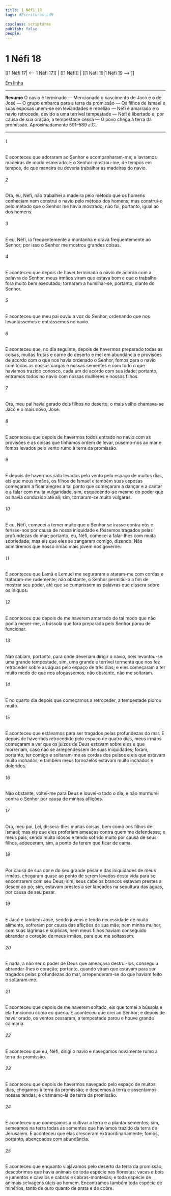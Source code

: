 ```yaml
---
title: 1 Néfi 18
tags: #Escrituras\LdM

cssclass: scriptures
publish: false
people:
---
```


# 1 Néfi 18
[[1 Néfi 17| <-- 1 Néfi 17]] | [[1 Néfi]] | [[1 Néfi 19|1 Néfi 19 --> ]]

[Em linha](https://churchofjesuschrist.org/study/scriptures/bofm/1-ne/18?lang=por)

---
__Resumo__
O navio é terminado — Mencionado o nascimento de Jacó e o de José — O grupo embarca para a terra da promissão — Os filhos de Ismael e suas esposas unem-se em leviandades e rebelião — Néfi é amarrado e o navio retrocede, devido a uma terrível tempestade — Néfi é libertado e, por causa de sua oração, a tempestade cessa — O povo chega à terra da promissão. Aproximadamente 591–589 a.C.

---
###### 1 
E aconteceu que adoraram ao Senhor e acompanharam-me; e lavramos madeiras de modo esmerado. E o Senhor mostrou-me, de tempos em tempos, de que maneira eu deveria trabalhar as madeiras do navio.

###### 2 
Ora, eu, Néfi, não trabalhei a madeira pelo método que os homens conheciam nem construí o navio pelo método dos homens; mas construí-o pelo método que o Senhor me havia mostrado; não foi, portanto, igual ao dos homens.

###### 3 
E eu, Néfi, ia frequentemente à montanha e orava frequentemente ao Senhor; por isso o Senhor me mostrou grandes coisas.

###### 4 
E aconteceu que depois de haver terminado o navio de acordo com a palavra do Senhor, meus irmãos viram que estava bom e que o trabalho fora muito bem executado; tornaram a humilhar-se, portanto, diante do Senhor.

###### 5 
E aconteceu que meu pai ouviu a voz do Senhor, ordenando que nos levantássemos e entrássemos no navio.

###### 6 
E aconteceu que, no dia seguinte, depois de havermos preparado todas as coisas, muitas frutas e carne do deserto e mel em abundância e provisões de acordo com o que nos havia ordenado o Senhor, fomos para o navio com todas as nossas cargas e nossas sementes e com tudo o que havíamos trazido conosco, cada um de acordo com sua idade; portanto, entramos todos no navio com nossas mulheres e nossos filhos.

###### 7 
Ora, meu pai havia gerado dois filhos no deserto; o mais velho chamava-se Jacó e o mais novo, José.

###### 8 
E aconteceu que depois de havermos todos entrado no navio com as provisões e as coisas que tínhamos ordem de levar, pusemo-nos ao mar e fomos levados pelo vento rumo à terra da promissão.

###### 9 
E depois de havermos sido levados pelo vento pelo espaço de muitos dias, eis que meus irmãos, os filhos de Ismael e também suas esposas começaram a ficar alegres a tal ponto que começaram a dançar e a cantar e a falar com muita vulgaridade, sim, esquecendo-se mesmo do poder que os havia conduzido até ali; sim, tornaram-se muito vulgares.

###### 10 
E eu, Néfi, comecei a temer muito que o Senhor se irasse contra nós e ferisse-nos por causa de nossa iniquidade e fôssemos tragados pelas profundezas do mar; portanto, eu, Néfi, comecei a falar-lhes com muita sobriedade; mas eis que eles se zangaram comigo, dizendo: Não admitiremos que nosso irmão mais jovem nos governe.

###### 11 
E aconteceu que Lamã e Lemuel me seguraram e ataram-me com cordas e trataram-me rudemente; não obstante, o Senhor permitiu-o a fim de mostrar seu poder, até que se cumprissem as palavras que dissera sobre os iníquos.

###### 12 
E aconteceu que depois de me haverem amarrado de tal modo que não podia mexer-me, a bússola que fora preparada pelo Senhor parou de funcionar.

###### 13 
Não sabiam, portanto, para onde deveriam dirigir o navio, pois levantou-se uma grande tempestade, sim, uma grande e terrível tormenta que nos fez retroceder sobre as águas pelo espaço de três dias; e eles começaram a ter muito medo de que nos afogássemos; não obstante, não me soltaram.

###### 14 
E no quarto dia depois que começamos a retroceder, a tempestade piorou muito.

###### 15 
E aconteceu que estávamos para ser tragados pelas profundezas do mar. E depois de havermos retrocedido pelo espaço de quatro dias, meus irmãos começaram a ver que os juízos de Deus estavam sobre eles e que morreriam, caso não se arrependessem de suas iniquidades; foram, portanto, ter comigo e soltaram-me as cordas dos pulsos e eis que estavam muito inchados; e também meus tornozelos estavam muito inchados e doloridos.

###### 16 
Não obstante, voltei-me para Deus e louvei-o todo o dia; e não murmurei contra o Senhor por causa de minhas aflições.

###### 17 
Ora, meu pai, Leí, dissera-lhes muitas coisas, bem como aos filhos de Ismael; mas eis que eles proferiam ameaças contra quem me defendesse; e meus pais, sendo muito idosos e tendo sofrido muito por causa de seus filhos, adoeceram, sim, a ponto de terem que ficar de cama.

###### 18 
Por causa de sua dor e do seu grande pesar e das iniquidades de meus irmãos, chegaram quase ao ponto de serem levados desta vida para se encontrarem com seu Deus; sim, seus cabelos brancos estavam prestes a descer ao pó; sim, estavam prestes a ser lançados na sepultura das águas, por causa de seu pesar.

###### 19 
E Jacó e também José, sendo jovens e tendo necessidade de muito alimento, sofreram por causa das aflições de sua mãe; nem minha mulher, com suas lágrimas e súplicas, nem meus filhos haviam conseguido abrandar o coração de meus irmãos, para que me soltassem.

###### 20 
E nada, a não ser o poder de Deus que ameaçava destruí-los, conseguiu abrandar-lhes o coração; portanto, quando viram que estavam para ser tragados pelas profundezas do mar, arrependeram-se do que haviam feito e soltaram-me.

###### 21 
E aconteceu que depois de me haverem soltado, eis que tomei a bússola e ela funcionou como eu queria. E aconteceu que orei ao Senhor; e depois de haver orado, os ventos cessaram, a tempestade parou e houve grande calmaria.

###### 22 
E aconteceu que eu, Néfi, dirigi o navio e navegamos novamente rumo à terra da promissão.

###### 23 
E aconteceu que depois de havermos navegado pelo espaço de muitos dias, chegamos à terra da promissão; e descemos à terra e assentamos nossas tendas; e chamamo-la de terra da promissão.

###### 24 
E aconteceu que começamos a cultivar a terra e a plantar sementes; sim, semeamos na terra todas as sementes que havíamos trazido da terra de Jerusalém. E aconteceu que elas cresceram extraordinariamente; fomos, portanto, abençoados com abundância.

###### 25 
E aconteceu que enquanto viajávamos pelo deserto da terra da promissão, descobrimos que havia animais de toda espécie nas florestas: vacas e bois e jumentos e cavalos e cabras e cabras-montesas; e toda espécie de animais selvagens úteis ao homem. Encontramos também toda espécie de minérios, tanto de ouro quanto de prata e de cobre.

